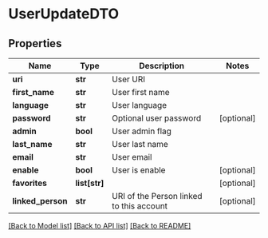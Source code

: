 # UserUpdateDTO

## Properties
Name | Type | Description | Notes
------------ | ------------- | ------------- | -------------
**uri** | **str** | User URI | 
**first_name** | **str** | User first name | 
**language** | **str** | User language | 
**password** | **str** | Optional user password | [optional] 
**admin** | **bool** | User admin flag | 
**last_name** | **str** | User last name | 
**email** | **str** | User email | 
**enable** | **bool** | User is enable | [optional] 
**favorites** | **list[str]** |  | [optional] 
**linked_person** | **str** | URI of the Person linked to this account | [optional] 

[[Back to Model list]](../README.md#documentation-for-models) [[Back to API list]](../README.md#documentation-for-api-endpoints) [[Back to README]](../README.md)


